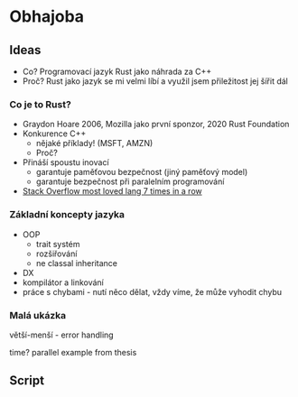 # Obhajoba

## Ideas

- Co? Programovací jazyk Rust jako náhrada za C++
- Proč? Rust jako jazyk se mi velmi líbí a využil jsem přiležitost jej šířit dál

### Co je to Rust?

- Graydon Hoare 2006, Mozilla jako první sponzor, 2020 Rust Foundation
- Konkurence C++
  - nějaké příklady! (MSFT, AMZN)
  - Proč?
- Přináší spoustu inovací
  - garantuje paměťovou bezpečnost (jiný paměťový model)
  - garantuje bezpečnost při paralelním programování
- [Stack Overflow most loved lang 7 times in a row](https://survey.stackoverflow.co/2022/#overview)

### Základní koncepty jazyka

- OOP
  - trait systém
  - rozšiřování
  - ne classal inheritance
- DX
- kompilátor a linkování
- práce s chybami - nutí něco dělat, vždy víme, že může vyhodit chybu

### Malá ukázka

větší-menší - error handling

time? parallel example from thesis

## Script

